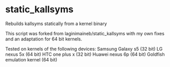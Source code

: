 # static_kallsyms
Rebuilds kallsyms statically from a kernel binary

This script was forked from laginimaineb/static_kallsyms with my own fixes and an adaptation for 64 bit kernels.

Tested on kernels of the following devices:
  Samsung Galaxy s5 (32 bit)
  LG nexus 5x (64 bit)
  HTC one plus x (32 bit)
  Huawei nexus 6p (64 bit)
  Goldfish emulation kernel (64 bit)
